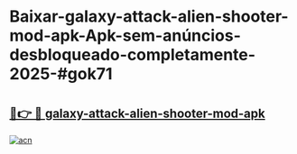 # Baixar-galaxy-attack-alien-shooter-mod-apk-Apk-sem-anúncios-desbloqueado-completamente-2025-#gok71

# <h2><a href="https://ainizakaria.my?title=galaxy-attack-alien-shooter-mod-apk&ref=24M">🔗👉 🔴 galaxy-attack-alien-shooter-mod-apk</a></h2>

[![acn](https://github.com/user-attachments/assets/0f9c940e-d8b0-45ae-aac7-cd30a18b3e1c)](https://ainizakaria.my?title=galaxy-attack-alien-shooter-mod-apk&ref=24M)

